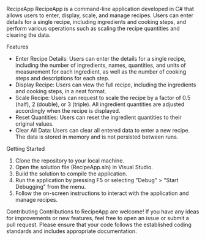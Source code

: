 RecipeApp
RecipeApp is a command-line application developed in C# that allows users to enter, display, scale, and manage recipes. Users can enter details for a single recipe, including ingredients and cooking steps, and perform various operations such as scaling the recipe quantities and clearing the data.

Features
- Enter Recipe Details: Users can enter the details for a single recipe, including the number of ingredients, names, quantities, and units of measurement for each ingredient, as well as the number of cooking steps and descriptions for each step.
- Display Recipe: Users can view the full recipe, including the ingredients and cooking steps, in a neat format.
- Scale Recipe: Users can request to scale the recipe by a factor of 0.5 (half), 2 (double), or 3 (triple). All ingredient quantities are adjusted accordingly when the recipe is displayed.
- Reset Quantities: Users can reset the ingredient quantities to their original values.
- Clear All Data: Users can clear all entered data to enter a new recipe. The data is stored in memory and is not persisted between runs.

Getting Started
1. Clone the repository to your local machine.
2. Open the solution file (RecipeApp.sln) in Visual Studio.
3. Build the solution to compile the application.
4. Run the application by pressing F5 or selecting "Debug" > "Start Debugging" from the menu.
5. Follow the on-screen instructions to interact with the application and manage recipes.

Contributing
Contributions to RecipeApp are welcome! If you have any ideas for improvements or new features, feel free to open an issue or submit a pull request. Please ensure that your code follows the established coding standards and includes appropriate documentation.


